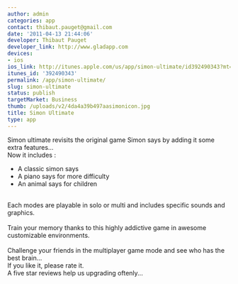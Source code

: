 ```yaml
---
author: admin
categories: app
contact: thibaut.pauget@gmail.com
date: '2011-04-13 21:44:06'
developer: Thibaut Pauget
developer_link: http://www.gladapp.com
devices: 
- ios
ios_link: http://itunes.apple.com/us/app/simon-ultimate/id392490343?mt=8
itunes_id: '392490343'
permalink: /app/simon-ultimate/
slug: simon-ultimate
status: publish
targetMarket: Business
thumb: /uploads/v2/4da4a39b497aasimonicon.jpg
title: Simon Ultimate
type: app
---
```


Simon ultimate revisits the original game Simon says by adding it some extra features...<br/>
Now it includes :<br/>
- A classic simon says<br/>
- A piano says for more difficulty<br/>
- An animal says for children<br/>
<br/>
Each modes are playable in solo or multi and includes specific sounds and graphics.<br/>
<br/>
Train your memory thanks to this highly addictive game in awesome customizable environments.<br/>
<br/>
Challenge your friends in the multiplayer game mode and see who has the best brain...<br/>
If you like it, please rate it.<br/>
A five star reviews help us upgrading oftenly...<br/>
